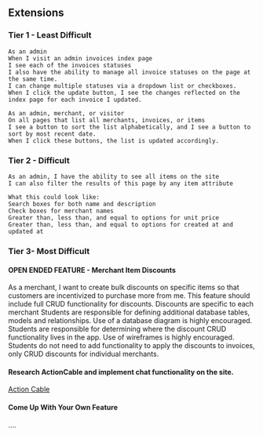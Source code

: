 ## Extensions

### Tier 1 - Least Difficult
```
As an admin     
When I visit an admin invoices index page
I see each of the invoices statuses
I also have the ability to manage all invoice statuses on the page at the same time.
I can change multiple statuses via a dropdown list or checkboxes.
When I click the update button, I see the changes reflected on the index page for each invoice I updated.
```

```
As an admin, merchant, or visitor
On all pages that list all merchants, invoices, or items
I see a button to sort the list alphabetically, and I see a button to sort by most recent date.
When I click these buttons, the list is updated accordingly.
```

### Tier 2 - Difficult

```
As an admin, I have the ability to see all items on the site
I can also filter the results of this page by any item attribute

What this could look like:
Search boxes for both name and description
Check boxes for merchant names
Greater than, less than, and equal to options for unit price
Greater than, less than, and equal to options for created at and updated at
```

### Tier 3- Most Difficult

#### OPEN ENDED FEATURE - Merchant Item Discounts
As a merchant, I want to create bulk discounts on specific items so that customers are incentivized to purchase more from me.
This feature should include full CRUD functionality for discounts.
Discounts are specific to each merchant
Students are responsible for defining additional database tables, models and relationships. Use of a database diagram is highly encouraged.
Students are responsible for determining where the discount CRUD functionality lives in the app. Use of wireframes is highly encouraged.
Students do not need to add functionality to apply the discounts to invoices, only CRUD discounts for individual merchants.

#### Research ActionCable and implement chat functionality on the site.

[Action Cable](https://guides.rubyonrails.org/action_cable_overview.html)

#### Come Up With Your Own Feature

....
